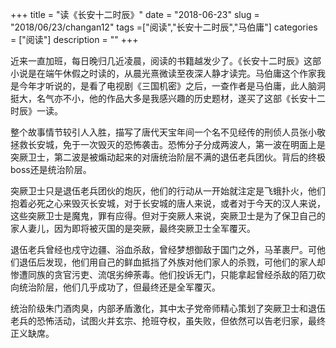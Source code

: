 +++
title = "读《长安十二时辰》"
date = "2018-06-23"
slug = "2018/06/23/changan12"
tags =["阅读","长安十二时辰","马伯庸"]
categories = ["阅读"]
description = ""
+++

近来一直加班，每日晚归几近凌晨，阅读的书籍越发少了。《长安十二时辰》这部小说是在端午休假之时读的，从晨光熹微读至夜深人静才读完。马伯庸这个作家我是今年才听说的，是看了电视剧《三国机密》之后，一查作者是马伯庸，此人脑洞挺大，名气亦不小，他的作品大多是我感兴趣的历史题材，遂买了这部《长安十二时辰》一读。

整个故事情节较引人入胜，描写了唐代天宝年间一个名不见经传的刑侦人员张小敬拯救长安城，免于一次毁灭的恐怖袭击。恐怖分子分成两波人，第一波在明面上是突厥卫士，第二波是被煽动起来的对唐统治阶层不满的退伍老兵团伙。背后的终极boss还是统治阶层。

突厥卫士只是退伍老兵团伙的炮灰，他们的行动从一开始就注定是飞蛾扑火，他们抱着必死之心来毁灭长安城，对于长安城的唐人来说，或者对于今天的汉人来说，这些突厥卫士是魔鬼，罪有应得。但对于突厥人来说，突厥卫士是为了保卫自己的家人妻儿，因为即将被灭国的是突厥，最终突厥卫士全军覆灭。

退伍老兵曾经也戍守边疆、浴血杀敌，曾经梦想御敌于国门之外，马革裹尸。可他们退伍后发现，他们用自己的鲜血抵挡了外族对他们家人的杀戮，可他们的家人却惨遭同族的贪官污吏、流氓劣绅荼毒。他们投诉无门，只能拿起曾经杀敌的陌刀砍向统治阶层，他们几乎成功了，但最终还是全军覆灭。

统治阶级朱门酒肉臭，内部矛盾激化，其中太子党帝师精心策划了突厥卫士和退伍老兵的恐怖活动，试图火并玄宗、抢班夺权，虽失败，但依然可以告老归家，最终正义缺席。

